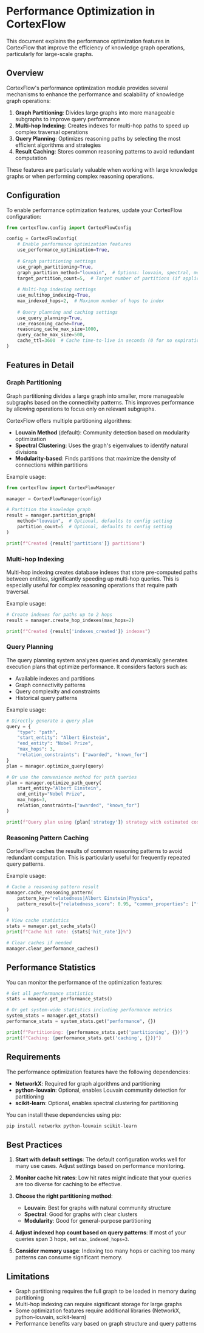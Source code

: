 # Performance Optimization in CortexFlow

This document explains the performance optimization features in CortexFlow that improve the efficiency of knowledge graph operations, particularly for large-scale graphs.

## Overview

CortexFlow's performance optimization module provides several mechanisms to enhance the performance and scalability of knowledge graph operations:

1. **Graph Partitioning**: Divides large graphs into more manageable subgraphs to improve query performance
2. **Multi-hop Indexing**: Creates indexes for multi-hop paths to speed up complex traversal operations
3. **Query Planning**: Optimizes reasoning paths by selecting the most efficient algorithms and strategies
4. **Result Caching**: Stores common reasoning patterns to avoid redundant computation

These features are particularly valuable when working with large knowledge graphs or when performing complex reasoning operations.

## Configuration

To enable performance optimization features, update your CortexFlow configuration:

```python
from cortexflow.config import CortexFlowConfig

config = CortexFlowConfig(
    # Enable performance optimization features
    use_performance_optimization=True,
    
    # Graph partitioning settings
    use_graph_partitioning=True,
    graph_partition_method="louvain",  # Options: louvain, spectral, modularity
    target_partition_count=5,  # Target number of partitions (if applicable)
    
    # Multi-hop indexing settings
    use_multihop_indexing=True,
    max_indexed_hops=2,  # Maximum number of hops to index
    
    # Query planning and caching settings
    use_query_planning=True,
    use_reasoning_cache=True,
    reasoning_cache_max_size=1000,
    query_cache_max_size=500,
    cache_ttl=3600  # Cache time-to-live in seconds (0 for no expiration)
)
```

## Features in Detail

### Graph Partitioning

Graph partitioning divides a large graph into smaller, more manageable subgraphs based on the connectivity patterns. This improves performance by allowing operations to focus only on relevant subgraphs.

CortexFlow offers multiple partitioning algorithms:

- **Louvain Method** (default): Community detection based on modularity optimization
- **Spectral Clustering**: Uses the graph's eigenvalues to identify natural divisions
- **Modularity-based**: Finds partitions that maximize the density of connections within partitions

Example usage:

```python
from cortexflow import CortexFlowManager

manager = CortexFlowManager(config)

# Partition the knowledge graph
result = manager.partition_graph(
    method="louvain",  # Optional, defaults to config setting
    partition_count=5  # Optional, defaults to config setting
)

print(f"Created {result['partitions']} partitions")
```

### Multi-hop Indexing

Multi-hop indexing creates database indexes that store pre-computed paths between entities, significantly speeding up multi-hop queries. This is especially useful for complex reasoning operations that require path traversal.

Example usage:

```python
# Create indexes for paths up to 2 hops
result = manager.create_hop_indexes(max_hops=2)

print(f"Created {result['indexes_created']} indexes")
```

### Query Planning

The query planning system analyzes queries and dynamically generates execution plans that optimize performance. It considers factors such as:

- Available indexes and partitions
- Graph connectivity patterns
- Query complexity and constraints
- Historical query patterns

Example usage:

```python
# Directly generate a query plan
query = {
    "type": "path",
    "start_entity": "Albert Einstein",
    "end_entity": "Nobel Prize",
    "max_hops": 3,
    "relation_constraints": ["awarded", "known_for"]
}
plan = manager.optimize_query(query)

# Or use the convenience method for path queries
plan = manager.optimize_path_query(
    start_entity="Albert Einstein",
    end_entity="Nobel Prize",
    max_hops=3,
    relation_constraints=["awarded", "known_for"]
)

print(f"Query plan using {plan['strategy']} strategy with estimated cost {plan['estimated_cost']}")
```

### Reasoning Pattern Caching

CortexFlow caches the results of common reasoning patterns to avoid redundant computation. This is particularly useful for frequently repeated query patterns.

Example usage:

```python
# Cache a reasoning pattern result
manager.cache_reasoning_pattern(
    pattern_key="relatedness|Albert Einstein|Physics",
    pattern_result={"relatedness_score": 0.95, "common_properties": ["field", "expertise"]}
)

# View cache statistics
stats = manager.get_cache_stats()
print(f"Cache hit rate: {stats['hit_rate']}%")

# Clear caches if needed
manager.clear_performance_caches()
```

## Performance Statistics

You can monitor the performance of the optimization features:

```python
# Get all performance statistics
stats = manager.get_performance_stats()

# Or get system-wide statistics including performance metrics
system_stats = manager.get_stats()
performance_stats = system_stats.get("performance", {})

print(f"Partitioning: {performance_stats.get('partitioning', {})}")
print(f"Caching: {performance_stats.get('caching', {})}")
```

## Requirements

The performance optimization features have the following dependencies:

- **NetworkX**: Required for graph algorithms and partitioning
- **python-louvain**: Optional, enables Louvain community detection for partitioning
- **scikit-learn**: Optional, enables spectral clustering for partitioning

You can install these dependencies using pip:

```bash
pip install networkx python-louvain scikit-learn
```

## Best Practices

1. **Start with default settings**: The default configuration works well for many use cases. Adjust settings based on performance monitoring.

2. **Monitor cache hit rates**: Low hit rates might indicate that your queries are too diverse for caching to be effective.

3. **Choose the right partitioning method**:
   - **Louvain**: Best for graphs with natural community structure
   - **Spectral**: Good for graphs with clear clusters
   - **Modularity**: Good for general-purpose partitioning

4. **Adjust indexed hop count based on query patterns**: If most of your queries span 3 hops, set `max_indexed_hops=3`.

5. **Consider memory usage**: Indexing too many hops or caching too many patterns can consume significant memory.

## Limitations

- Graph partitioning requires the full graph to be loaded in memory during partitioning
- Multi-hop indexing can require significant storage for large graphs
- Some optimization features require additional libraries (NetworkX, python-louvain, scikit-learn)
- Performance benefits vary based on graph structure and query patterns 